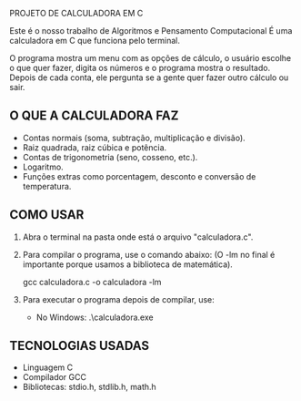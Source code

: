 PROJETO DE CALCULADORA EM C

Este é o nosso trabalho de Algoritmos e Pensamento Computacional
É uma calculadora em C que funciona pelo terminal.

O programa mostra um menu com as opções de cálculo, o usuário escolhe o que quer fazer, digita os números e o programa mostra o resultado. Depois de cada conta, ele pergunta se a gente quer fazer outro cálculo ou sair.


O QUE A CALCULADORA FAZ
-----------------------
- Contas normais (soma, subtração, multiplicação e divisão).
- Raiz quadrada, raiz cúbica e potência.
- Contas de trigonometria (seno, cosseno, etc.).
- Logaritmo.
- Funções extras como porcentagem, desconto e conversão de temperatura.


COMO USAR
---------
1. Abra o terminal na pasta onde está o arquivo "calculadora.c".

2. Para compilar o programa, use o comando abaixo:
   (O -lm no final é importante porque usamos a biblioteca de matemática).

   gcc calculadora.c -o calculadora -lm

3. Para executar o programa depois de compilar, use:

   - No Windows:
     .\calculadora.exe
   

TECNOLOGIAS USADAS
------------------
- Linguagem C
- Compilador GCC
- Bibliotecas: stdio.h, stdlib.h, math.h

